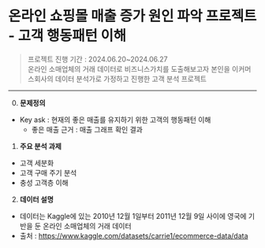 # 온라인 쇼핑몰 매출 증가 원인 파악 프로젝트 - 고객 행동패턴 이해
> 프로젝트 진행 기간 : 2024.06.20~2024.06.27 \
> 온라인 소매업체의 거래 데이터로 비즈니스가치를 도출해보고자 본인을 이커머스회사의 데이터 분석가로 가정하고 진행한 고객 분석 프로젝트
---
0. **문제정의**

* Key ask : 현재의 좋은 매출를 유지하기 위한 고객의 행동패턴 이해
    * 좋은 매출 근거 : 매출 그래프 확인 결과

1. **주요 분석 과제**

* 고객 세분화
* 고객 구매 주기 분석
* 충성 고객층 이해

2. **데이터 설명**
* 데이터는 Kaggle에 있는 2010년 12월 1일부터 2011년 12월 9일 사이에 영국에 기반을 둔 온라인 소매업체의 거래 데이터
* 출처 :
https://www.kaggle.com/datasets/carrie1/ecommerce-data/data  
